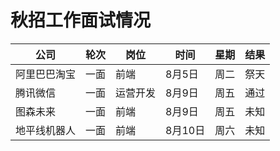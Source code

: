 # 秋招工作面试情况

| 公司 | 轮次 | 岗位 | 时间 |  星期 | 结果 |
| ------| ------| ------| ------| ------| ------|
| 阿里巴巴淘宝 | 一面 | 前端 | 8月5日 | 周二 | 祭天|
| 腾讯微信 | 一面 | 运营开发 | 8月9日 | 周五 | 通过 |
| 图森未来 | 一面 | 前端 | 8月9日 | 周五 | 未知 |
| 地平线机器人 | 一面 | 前端 | 8月10日 | 周六 | 未知 |